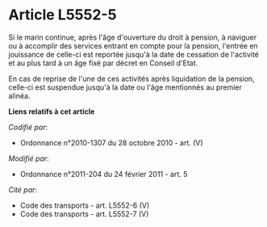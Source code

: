 # Article L5552-5

Si le marin continue, après l'âge d'ouverture du droit à pension, à naviguer ou à accomplir des services entrant en compte
pour la pension, l'entrée en jouissance de celle-ci est reportée jusqu'à la date de cessation de l'activité et au plus tard à
un âge fixé par décret en Conseil d'Etat.

En cas de reprise de l'une de ces activités après liquidation de la pension, celle-ci est suspendue jusqu'à la date ou l'âge
mentionnés au premier alinéa.

**Liens relatifs à cet article**

_Codifié par_:

  - Ordonnance n°2010-1307 du 28 octobre 2010 - art. (V)

_Modifié par_:

  - Ordonnance n°2011-204 du 24 février 2011 - art. 5

_Cité par_:

  - Code des transports - art. L5552-6 (V)
  - Code des transports - art. L5552-7 (V)
